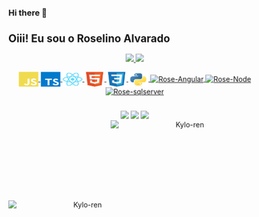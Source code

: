 ### Hi there 👋

## Oiii! Eu sou o Roselino Alvarado 
 <div align="center">
 <div>
 <a href="https://github.com/RoselinoAlvarado">
  <img height="180em" src="https://github-readme-stats.vercel.app/api?username=roselinoalvarado&show_icons=true&theme=dark&include_all_commits=true&count_private=true"/>
  <img height="180em" src="https://github-readme-stats.vercel.app/api/top-langs/?username=roselinoalvarado&layout=compact&langs_count=16&theme=dark"/>
</div>
<div style="display: inline_block"><br>
  <img align="center" alt="Rose-Js" height="30" width="40" src="https://raw.githubusercontent.com/devicons/devicon/master/icons/javascript/javascript-plain.svg">
  <img align="center" alt="Rose-Ts" height="30" width="40" src="https://raw.githubusercontent.com/devicons/devicon/master/icons/typescript/typescript-plain.svg">
  <img align="center" alt="Rose-React" height="30" width="40" src="https://raw.githubusercontent.com/devicons/devicon/master/icons/react/react-original.svg">
  <img align="center" alt="Rose-HTML" height="30" width="40" src="https://raw.githubusercontent.com/devicons/devicon/master/icons/html5/html5-original.svg">
  <img align="center" alt="Rose-CSS" height="30" width="40" src="https://raw.githubusercontent.com/devicons/devicon/master/icons/css3/css3-original.svg">
  <img align="center" alt="Rose-Python" height="30" width="40" src="https://raw.githubusercontent.com/devicons/devicon/master/icons/python/python-original.svg">
  <img align="center" alt="Rose-Angular" height="30" width="40" src="https://angular.io/assets/images/logos/angular/angular.svg">
  <img align="center" alt="Rose-Node" height="30" width="40" src="https://upload.wikimedia.org/wikipedia/commons/d/d9/Node.js_logo.svg">
  <img align="center" alt="Rose-sqlserver" height="30" width="40" src="https://www.svgrepo.com/show/7344/sql-file-format-symbol.svg">
</div>
  
  ##
 
<div> 
  <a href="https://www.instagram.com/roselino20/" target="_blank"><img src="https://img.shields.io/badge/-Instagram-%23E4405F?style=for-the-badge&logo=instagram&logoColor=white" target="_blank"></a>
  <a href = "roselinoalvarado@gmail.com"><img src="https://img.shields.io/badge/-Gmail-%23333?style=for-the-badge&logo=gmail&logoColor=white" target="_blank"></a>
  <a href="https://www.linkedin.com/in/roselino-alvarado-abaa70160" target="_blank"><img src="https://img.shields.io/badge/-LinkedIn-%230077B5?style=for-the-badge&logo=linkedin&logoColor=white" target="_blank"></a> 
</div>
 
 <div style="display: inline_block">
 <img align="right" alt="Kylo-ren" height="160" width="300" src="https://4.bp.blogspot.com/-zgiweA_q9Vk/VzzTOFbVpQI/AAAAAAACgbQ/7cxCYSllg50T-am00NgHHnW9ZBKPKp_1gCKgB/s1600/starwarspixelatedgif4.gif">
 <img align="left" alt="Kylo-ren" height="160" width="300" src="https://1.bp.blogspot.com/-DvDB4twcubA/VzzTPeRW_RI/AAAAAAACgbg/neJ_cJP1-vYe3k8IPJrIP3AZUHhrTPwFACKgB/s1600/starwarspixelatedgif9.gif">
</div>
</div>
